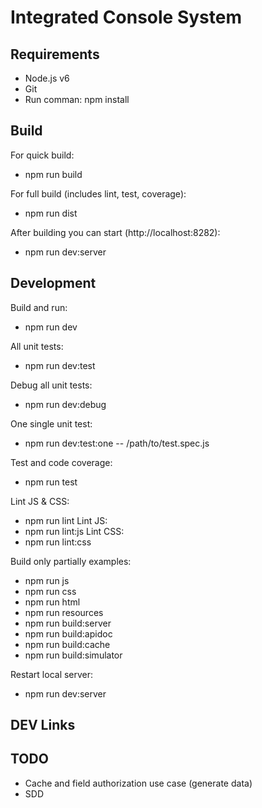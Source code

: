 # Integrated Console System

## Requirements

- Node.js v6
- Git
- Run comman: npm install

## Build

For quick build:
- npm run build

For full build (includes lint, test, coverage):
- npm run dist

After building you can start (http://localhost:8282):
- npm run dev:server

## Development

Build and run:
- npm run dev

All unit tests:
- npm run dev:test

Debug all unit tests:
- npm run dev:debug

One single unit test:
- npm run dev:test:one -- /path/to/test.spec.js

Test and code coverage:
- npm run test

Lint JS & CSS:
- npm run lint
Lint JS:
- npm run lint:js
Lint CSS:
- npm run lint:css

Build only partially examples:
- npm run js
- npm run css
- npm run html
- npm run resources
- npm run build:server
- npm run build:apidoc
- npm run build:cache
- npm run build:simulator

Restart local server:
- npm run dev:server

## DEV Links

## TODO

- Cache and field authorization use case (generate data)
- SDD
